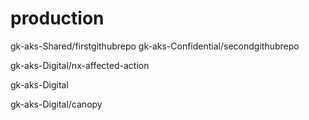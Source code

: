 # production
gk-aks-Shared/firstgithubrepo
gk-aks-Confidential/secondgithubrepo


gk-aks-Digital/nx-affected-action

gk-aks-Digital

gk-aks-Digital/canopy
